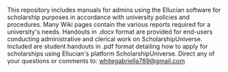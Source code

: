 This repository includes manuals for admins using the Ellucian software for scholarship purposes in accordance with university policies and procedures. Many Wiki pages contain the various reports required for a university's needs.
Handouts in .docx format are provided for end-users conducting administrative and clerical work on ScholarshipUniverse.
Included are student handouts in .pdf format detailing how to apply for scholarships using Ellucian's platform ScholarshipUniverse.
Direct any of your questions or comments to: [whitegabriella789@gmail.com](whitegabriella789@gmail.com)
